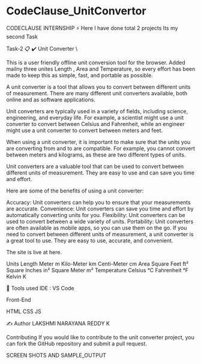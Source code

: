 # CodeClause_UnitConvertor

CODECLAUSE INTERNSHIP ⚡️ Here I have done total 2 projects Its my second Task

Task-2 📋 ✔️ Unit Converter \

This is a user friendly offline unit conversion tool for the browser. Added mailny three unites Length , Area and Temperature, so every effort has been made to keep this as simple, fast, and portable as possible.

A unit converter is a tool that allows you to convert between different units of measurement. There are many different unit converters available, both online and as software applications.

Unit converters are typically used in a variety of fields, including science, engineering, and everyday life. For example, a scientist might use a unit converter to convert between Celsius and Fahrenheit, while an engineer might use a unit converter to convert between meters and feet.

When using a unit converter, it is important to make sure that the units you are converting from and to are compatible. For example, you cannot convert between meters and kilograms, as these are two different types of units.

Unit converters are a valuable tool that can be used to convert between different units of measurement. They are easy to use and can save you time and effort.

Here are some of the benefits of using a unit converter:

Accuracy: Unit converters can help you to ensure that your measurements are accurate. Convenience: Unit converters can save you time and effort by automatically converting units for you. Flexibility: Unit converters can be used to convert between a wide variety of units. Portability: Unit converters are often available as mobile apps, so you can use them on the go. If you need to convert between different units of measurement, a unit converter is a great tool to use. They are easy to use, accurate, and convenient.

The site is live at here.

Units Length Meter m Kilo-Meter km Centi-Meter cm Area Square Feet ft² Square Inches in² Square Meter m² Temperature Celsius °C Fahrenheit °F Kelvin K

📓 Tools used IDE : VS Code

Front-End

HTML CSS JS

✍ Author LAKSHMI NARAYANA REDDY K

Contributing If you would like to contribute to the unit converter project, you can fork the GitHub repository and submit a pull request.

SCREEN SHOTS AND SAMPLE_OUTPUT
